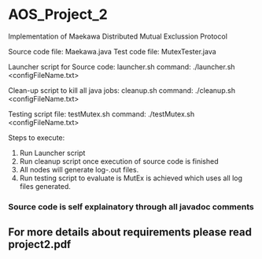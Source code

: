 # AOS_Project_2
Implementation of Maekawa Distributed Mutual Exclussion Protocol

Source code file: Maekawa.java
Test code file: MutexTester.java

Launcher script for Source code: launcher.sh
command: ./launcher.sh <configFileName.txt> <NetID>

Clean-up script to kill all java jobs: cleanup.sh
command: ./cleanup.sh <configFileName.txt> <NetID>

Testing script file: testMutex.sh
command: ./testMutex.sh <configFileName.txt>

Steps to execute:
1. Run Launcher script
2. Run cleanup script once execution of source code is finished
3. All nodes will generate log-<nodeId>.out files.
4. Run testing script to evaluate is MutEx is achieved which uses all log files generated.

### Source code is self explainatory through all javadoc comments ### 

## For more details about requirements please read project2.pdf ##
 
